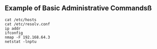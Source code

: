 ## Example of Basic Administrative Commandsß
```
cat /etc/hosts
cat /etc/resolv.conf
ip addr
ifconfig
nmap -F 192.168.64.3
netstat -lnptu
```